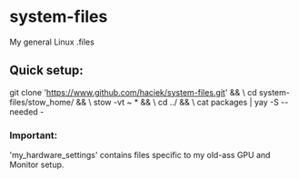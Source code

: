 # system-files
My general Linux .files


## Quick setup:
git clone 'https://www.github.com/haciek/system-files.git' && \\
cd system-files/stow_home/ && \\
stow -vt ~ * && \\
cd ../ && \\
cat packages | yay -S --needed -


### Important:
'my_hardware_settings' contains files specific to my old-ass GPU and Monitor setup.
